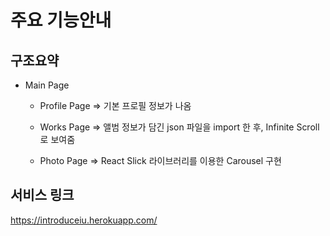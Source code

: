 # 주요 기능안내

## 구조요약
* Main Page


  * Profile Page => 기본 프로필 정보가 나옴

  * Works Page => 앨범 정보가 담긴 json 파일을 import 한 후, Infinite Scroll로 보여줌

  * Photo Page => React Slick 라이브러리를 이용한 Carousel 구현


## 서비스 링크
https://introduceiu.herokuapp.com/
